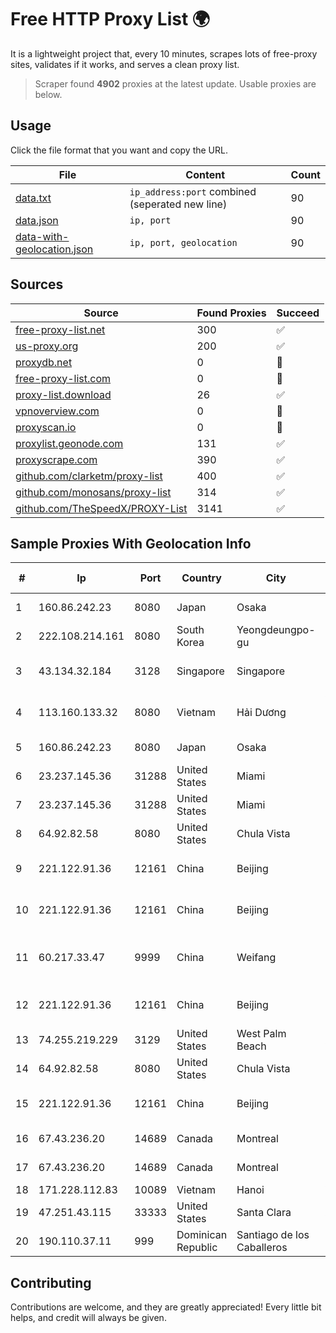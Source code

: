 
# Free HTTP Proxy List 🌍

It is a lightweight project that, every 10 minutes, scrapes lots of free-proxy sites, validates if it works, and serves a clean proxy list.


> Scraper found **4902** proxies at the latest update. Usable proxies are below.

## Usage

Click the file format that you want and copy the URL.


|File|Content|Count|
|----|-------|-----|
|[data.txt](https://raw.githubusercontent.com/themiralay/Proxy-List-World/master/data.txt)|`ip_address:port` combined (seperated new line)|90|
|[data.json](https://raw.githubusercontent.com/themiralay/Proxy-List-World/master/data.json)|`ip, port`|90|
|[data-with-geolocation.json](https://raw.githubusercontent.com/themiralay/Proxy-List-World/master/data-with-geolocation.json)|`ip, port, geolocation`|90|

## Sources

|Source|Found Proxies|Succeed|
|------|-------------|-------|
|[free-proxy-list.net](https://free-proxy-list.net)|300|✅|
|[us-proxy.org](https://www.us-proxy.org)|200|✅|
|[proxydb.net](http://proxydb.net)|0|🚫|
|[free-proxy-list.com](https://free-proxy-list.com/?page=&port=&type%5B%5D=http&type%5B%5D=https&up_time=0&search=Search)|0|🚫|
|[proxy-list.download](https://www.proxy-list.download/HTTP)|26|✅|
|[vpnoverview.com](https://vpnoverview.com/privacy/anonymous-browsing/free-proxy-servers)|0|🚫|
|[proxyscan.io](https://www.proxyscan.io)|0|🚫|
|[proxylist.geonode.com](https://proxylist.geonode.com/api/proxy-list?limit=300&page=1&sort_by=lastChecked&sort_type=desc&protocols=http,https)|131|✅|
|[proxyscrape.com](https://api.proxyscrape.com/v2/?request=displayproxies&protocol=http&timeout=10000&country=all&ssl=all&anonymity=all)|390|✅|
|[github.com/clarketm/proxy-list](https://raw.githubusercontent.com/clarketm/proxy-list/master/proxy-list-raw.txt)|400|✅|
|[github.com/monosans/proxy-list](https://raw.githubusercontent.com/monosans/proxy-list/main/proxies/http.txt)|314|✅|
|[github.com/TheSpeedX/PROXY-List](https://raw.githubusercontent.com/TheSpeedX/PROXY-List/master/http.txt)|3141|✅|


## Sample Proxies With Geolocation Info

|#|Ip|Port|Country|City|Internet Service Provider|
|-|--|----|-------|----|-------------------------|
|1|160.86.242.23|8080|Japan|Osaka|Sony Network Communications Inc|
|2|222.108.214.161|8080|South Korea|Yeongdeungpo-gu|Korea Telecom|
|3|43.134.32.184|3128|Singapore|Singapore|Shenzhen Tencent Computer Systems Company Limited|
|4|113.160.133.32|8080|Vietnam|Hải Dương|VietNam Post and Telecom Corporation|
|5|160.86.242.23|8080|Japan|Osaka|Sony Network Communications Inc|
|6|23.237.145.36|31288|United States|Miami|FDCservers.net|
|7|23.237.145.36|31288|United States|Miami|FDCservers.net|
|8|64.92.82.58|8080|United States|Chula Vista|Momentum Telecom, Inc.|
|9|221.122.91.36|12161|China|Beijing|IDC, China Telecommunications Corporation|
|10|221.122.91.36|12161|China|Beijing|IDC, China Telecommunications Corporation|
|11|60.217.33.47|9999|China|Weifang|CNC Group CHINA169 Shandong Province Network|
|12|221.122.91.36|12161|China|Beijing|IDC, China Telecommunications Corporation|
|13|74.255.219.229|3129|United States|West Palm Beach|AT&T Corp.|
|14|64.92.82.58|8080|United States|Chula Vista|Momentum Telecom, Inc.|
|15|221.122.91.36|12161|China|Beijing|IDC, China Telecommunications Corporation|
|16|67.43.236.20|14689|Canada|Montreal|GloboTech Communications|
|17|67.43.236.20|14689|Canada|Montreal|GloboTech Communications|
|18|171.228.112.83|10089|Vietnam|Hanoi|Viettel Corporation|
|19|47.251.43.115|33333|United States|Santa Clara|Alibaba Cloud LLC|
|20|190.110.37.11|999|Dominican Republic|Santiago de los Caballeros|Centric Mobility|



## Contributing

Contributions are welcome, and they are greatly appreciated! Every
little bit helps, and credit will always be given.

